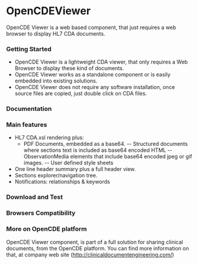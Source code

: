# OpenCDEViewer
OpenCDE Viewer is a web based component, that just requires a web browser to display HL7 CDA documents. 

### Getting Started
  *  OpenCDE Viewer is a lightweight CDA viewer, that only requires a Web Browser to display these kind of documents.
  *  OpenCDE Viewer works as a standalone component or is easily embedded into existing solutions.
  *  OpenCDE Viewer does not require any software installation, once source files are copied, just double click on CDA files. 

### Documentation

### Main features
- HL7 CDA.xsl rendering plus: 
    * PDF Documents, embedded as a base64.
-- Structured documents where sections text is included as base64 encoded HTML
-- ObservationMedia elements that include base64 encoded jpeg or gif images.
-- User defined style sheets
-  One line header summary plus a full header view.
- Sections explorer/navigation tree.
- Notifications: relationships & keywords

### Download and Test

### Browsers Compatibility

### More on OpenCDE platform
OpenCDE Viewer component, is part of a full solution for sharing clinical documents, from the OpenCDE platform. You can find more information on that, at company web site (http://clinicaldocumentengineering.com/)
